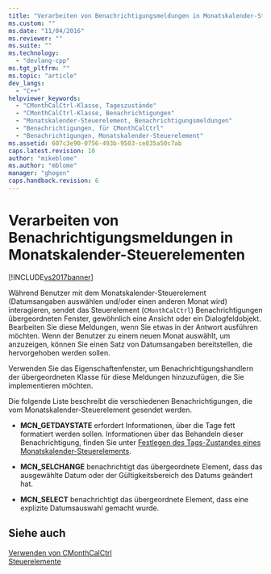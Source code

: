 ```yaml
---
title: "Verarbeiten von Benachrichtigungsmeldungen in Monatskalender-Steuerelementen | Microsoft Docs"
ms.custom: ""
ms.date: "11/04/2016"
ms.reviewer: ""
ms.suite: ""
ms.technology: 
  - "devlang-cpp"
ms.tgt_pltfrm: ""
ms.topic: "article"
dev_langs: 
  - "C++"
helpviewer_keywords: 
  - "CMonthCalCtrl-Klasse, Tageszustände"
  - "CMonthCalCtrl-Klasse, Benachrichtigungen"
  - "Monatskalender-Steuerelement, Benachrichtigungsmeldungen"
  - "Benachrichtigungen, für CMonthCalCtrl"
  - "Benachrichtigungen, Monatskalender-Steuerelement"
ms.assetid: 607c3e90-0756-493b-9503-ce835a50c7ab
caps.latest.revision: 10
author: "mikeblome"
ms.author: "mblome"
manager: "ghogen"
caps.handback.revision: 6
---
```

# Verarbeiten von Benachrichtigungsmeldungen in Monatskalender-Steuerelementen
[!INCLUDE[vs2017banner](../assembler/inline/includes/vs2017banner.md)]

Während Benutzer mit dem Monatskalender\-Steuerelement \(Datumsangaben auswählen und\/oder einen anderen Monat wird\) interagieren, sendet das Steuerelement \(`CMonthCalCtrl`\) Benachrichtigungen übergeordneten Fenster, gewöhnlich eine Ansicht oder ein Dialogfeldobjekt.  Bearbeiten Sie diese Meldungen, wenn Sie etwas in der Antwort ausführen möchten.  Wenn der Benutzer zu einem neuen Monat auswählt, um anzuzeigen, können Sie einen Satz von Datumsangaben bereitstellen, die hervorgehoben werden sollen.  
  
 Verwenden Sie das Eigenschaftenfenster, um Benachrichtigungshandlern der übergeordneten Klasse für diese Meldungen hinzuzufügen, die Sie implementieren möchten.  
  
 Die folgende Liste beschreibt die verschiedenen Benachrichtigungen, die vom Monatskalender\-Steuerelement gesendet werden.  
  
-   **MCN\_GETDAYSTATE** erfordert Informationen, über die Tage fett formatiert werden sollen.  Informationen über das Behandeln dieser Benachrichtigung, finden Sie unter [Festlegen des Tags\-Zustandes eines Monatskalender\-Steuerelements](../mfc/setting-the-day-state-of-a-month-calendar-control.md).  
  
-   **MCN\_SELCHANGE** benachrichtigt das übergeordnete Element, dass das ausgewählte Datum oder der Gültigkeitsbereich des Datums geändert hat.  
  
-   **MCN\_SELECT** benachrichtigt das übergeordnete Element, dass eine explizite Datumsauswahl gemacht wurde.  
  
## Siehe auch  
 [Verwenden von CMonthCalCtrl](../mfc/using-cmonthcalctrl.md)   
 [Steuerelemente](../mfc/controls-mfc.md)